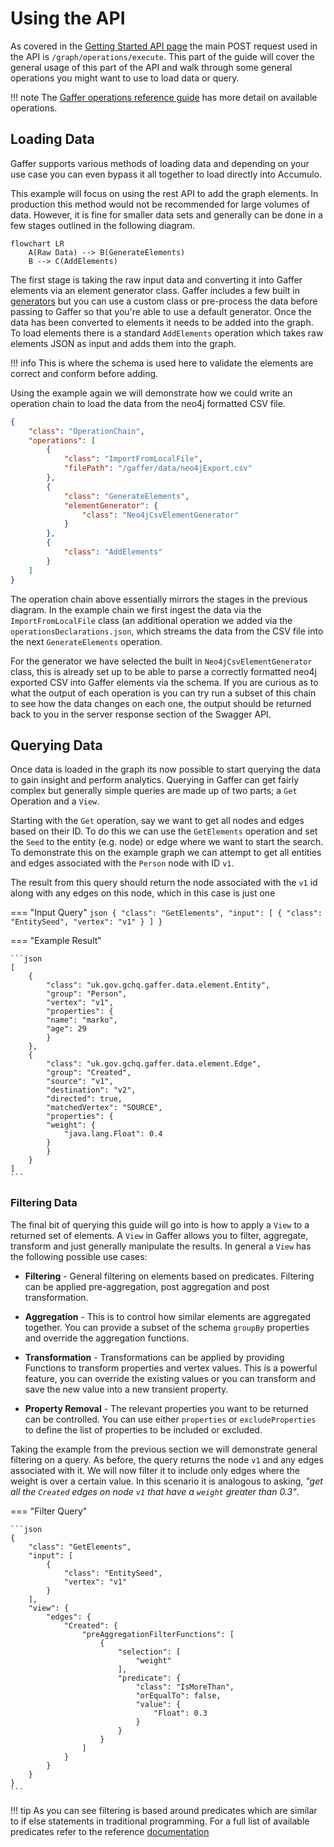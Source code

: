# Using the API

As covered in the [Getting Started API page](../../user-guide/getting-started/api.md) the main POST request used in the API is
`/graph/operations/execute`. This part of the guide will cover the general usage of this part of the
API and walk through some general operations you might want to use to load data or query.

!!! note
    The [Gaffer operations reference guide](../../reference/operations-guide/operations.md)
    has more detail on available operations.

## Loading Data

Gaffer supports various methods of loading data and depending on your use case you can even bypass
it all together to load directly into Accumulo.

This example will focus on using the rest API to add the graph elements. In production this method
would not be recommended for large volumes of data. However, it is fine for smaller data sets and
generally can be done in a few stages outlined in the following diagram.

```mermaid
flowchart LR
    A(Raw Data) --> B(GenerateElements)
    B --> C(AddElements)
```

The first stage is taking the raw input data and converting it into Gaffer elements via an element
generator class. Gaffer includes a few built in
[generators](../../reference/operations-guide/generate.md) but you can use a custom class or
pre-process the data before passing to Gaffer so that you're able to use a default generator. Once
the data has been converted to elements it needs to be added into the graph. To load elements there
is a standard `AddElements` operation which takes raw elements JSON as input and adds them into the
graph.

!!! info
    This is where the schema is used here to validate the elements are correct and conform before
    adding.

Using the example again we will demonstrate how we could write an operation chain to load the data
from the neo4j formatted CSV file.

```json
{
    "class": "OperationChain",
    "operations": [
        {
            "class": "ImportFromLocalFile",
            "filePath": "/gaffer/data/neo4jExport.csv"
        },
        {
            "class": "GenerateElements",
            "elementGenerator": {
                "class": "Neo4jCsvElementGenerator"
            }
        },
        {
            "class": "AddElements"
        }
    ]
}
```

The operation chain above essentially mirrors the stages in the previous diagram. In the example
chain we first ingest the data via the `ImportFromLocalFile` class (an additional operation we added
via the `operationsDeclarations.json`, which
streams the data from the CSV file into the next `GenerateElements` operation.

For the generator we have selected the built in `Neo4jCsvElementGenerator` class, this is already
set up to be able to parse a correctly formatted neo4j exported CSV into Gaffer elements via the
schema. If you are curious as to what the output of each operation is you can try run a subset of
this chain to see how the data changes on each one, the output should be returned back to you in the
server response section of the Swagger API.

## Querying Data

Once data is loaded in the graph its now possible to start querying the data to gain insight and
perform analytics. Querying in Gaffer can get fairly complex but generally simple queries are made
up of two parts; a `Get` Operation and a `View`.

Starting with the `Get` operation, say we want to get all nodes and edges based on their ID. To do
this we can use the `GetElements` operation and set the `Seed` to the entity (e.g. node) or edge
where we want to start the search. To demonstrate this on the example graph we can attempt to get
all entities and edges associated with the `Person` node with ID `v1`.

The result from this query should return the node associated with the `v1` id along with any edges
on this node, which in this case is just one

=== "Input Query"
    ```json
    {
        "class": "GetElements",
        "input": [
            {
                "class": "EntitySeed",
                "vertex": "v1"
            }
        ]
    }
    ```

=== "Example Result"

    ```json
    [
        {
            "class": "uk.gov.gchq.gaffer.data.element.Entity",
            "group": "Person",
            "vertex": "v1",
            "properties": {
            "name": "marko",
            "age": 29
            }
        },
        {
            "class": "uk.gov.gchq.gaffer.data.element.Edge",
            "group": "Created",
            "source": "v1",
            "destination": "v2",
            "directed": true,
            "matchedVertex": "SOURCE",
            "properties": {
            "weight": {
                "java.lang.Float": 0.4
            }
            }
        }
    ]
    ```

### Filtering Data

The final bit of querying this guide will go into is how to apply a `View` to a returned set of
elements. A `View` in Gaffer allows you to filter, aggregate, transform and just generally
manipulate the results. In general a `View` has the following possible use cases:

- **Filtering** - General filtering on elements based on predicates. Filtering can be applied
    pre-aggregation, post aggregation and post transformation.

- **Aggregation** - This is to control how similar elements are aggregated together. You can provide
    a subset of the schema `groupBy` properties and override the aggregation functions.

- **Transformation** - Transformations can be applied by providing Functions to transform properties
    and vertex values. This is a powerful feature, you can override the existing values or you can
    transform and save the new value into a new transient property.

- **Property Removal** - The relevant properties you want to be returned can be controlled. You can
    use either `properties` or `excludeProperties` to define the list of properties to be included
    or excluded.

Taking the example from the previous section we will demonstrate general filtering on a query. As
before, the query returns the node `v1` and any edges associated with it. We will now filter it to
include only edges where the weight is over a certain value. In this scenario it is analogous to
asking, *"get all the `Created` edges on node `v1` that have a `weight` greater than 0.3"*.

=== "Filter Query"

    ```json
    {
        "class": "GetElements",
        "input": [
            {
                "class": "EntitySeed",
                "vertex": "v1"
            }
        ],
        "view": {
            "edges": {
                "Created": {
                    "preAggregationFilterFunctions": [
                        {
                            "selection": [
                                "weight"
                            ],
                            "predicate": {
                                "class": "IsMoreThan",
                                "orEqualTo": false,
                                "value": {
                                    "Float": 0.3
                                }
                            }
                        }
                    ]
                }
            }
        }
    }
    ```

!!! tip
    As you can see filtering is based around predicates which are similar to if else statements in
    traditional programming. For a full list of available predicates refer to the reference
    [documentation](../../reference//predicates-guide/predicates.md)